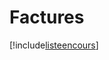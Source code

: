 # Factures

[!include[listeencours](factures.listeencours.autogen.md)]

















































